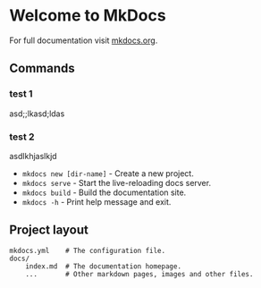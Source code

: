 # Welcome to MkDocs

For full documentation visit [mkdocs.org](https://www.mkdocs.org).

## Commands

### test 1
asd;;lkasd;ldas
### test 2

asdlkhjaslkjd

* `mkdocs new [dir-name]` - Create a new project.
* `mkdocs serve` - Start the live-reloading docs server.
* `mkdocs build` - Build the documentation site.
* `mkdocs -h` - Print help message and exit.

## Project layout

    mkdocs.yml    # The configuration file.
    docs/
        index.md  # The documentation homepage.
        ...       # Other markdown pages, images and other files.
